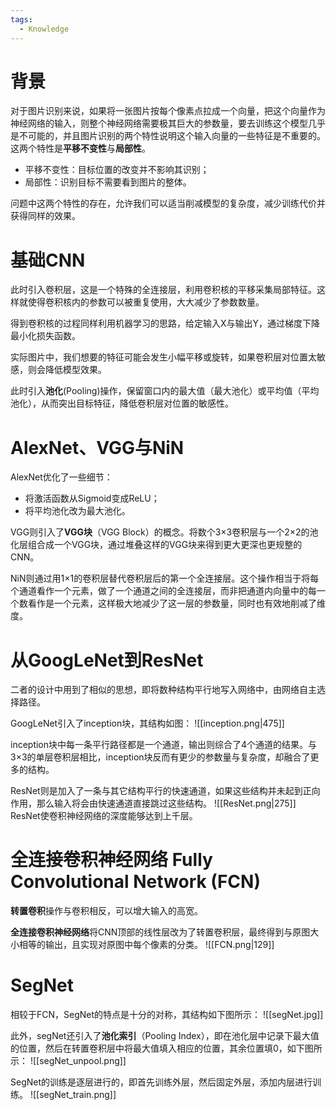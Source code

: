 ```yaml
---
tags:
  - Knowledge
---
```

# 背景
对于图片识别来说，如果将一张图片按每个像素点拉成一个向量，把这个向量作为神经网络的输入，则整个神经网络需要极其巨大的参数量，要去训练这个模型几乎是不可能的，并且图片识别的两个特性说明这个输入向量的一些特征是不重要的。这两个特性是**平移不变性**与**局部性**。

- 平移不变性：目标位置的改变并不影响其识别；
- 局部性：识别目标不需要看到图片的整体。

问题中这两个特性的存在，允许我们可以适当削减模型的复杂度，减少训练代价并获得同样的效果。

# 基础CNN
此时引入卷积层，这是一个特殊的全连接层，利用卷积核的平移采集局部特征。这样就使得卷积核内的参数可以被重复使用，大大减少了参数数量。

得到卷积核的过程同样利用机器学习的思路，给定输入X与输出Y，通过梯度下降最小化损失函数。

实际图片中，我们想要的特征可能会发生小幅平移或旋转，如果卷积层对位置太敏感，则会降低模型效果。

此时引入**池化**(Pooling)操作，保留窗口内的最大值（最大池化）或平均值（平均池化），从而突出目标特征，降低卷积层对位置的敏感性。

# AlexNet、VGG与NiN
AlexNet优化了一些细节：
- 将激活函数从Sigmoid变成ReLU；
- 将平均池化改为最大池化。

VGG则引入了**VGG块**（VGG Block）的概念。将数个3×3卷积层与一个2×2的池化层组合成一个VGG块，通过堆叠这样的VGG块来得到更大更深也更规整的CNN。

NiN则通过用1×1的卷积层替代卷积层后的第一个全连接层。这个操作相当于将每个通道看作一个元素，做了一个通道之间的全连接层，而非把通道内向量中的每一个数看作是一个元素，这样极大地减少了这一层的参数量，同时也有效地削减了维度。

# 从GoogLeNet到ResNet
二者的设计中用到了相似的思想，即将数种结构平行地写入网络中，由网络自主选择路径。

GoogLeNet引入了inception块，其结构如图：
![[inception.png|475]]

inception块中每一条平行路径都是一个通道，输出则综合了4个通道的结果。与3×3的单层卷积层相比，inception块反而有更少的参数量与复杂度，却融合了更多的结构。

ResNet则是加入了一条与其它结构平行的快速通道，如果这些结构并未起到正向作用，那么输入将会由快速通道直接跳过这些结构。
![[ResNet.png|275]]
ResNet使卷积神经网络的深度能够达到上千层。

# 全连接卷积神经网络 Fully Convolutional Network (FCN)
**转置卷积**操作与卷积相反，可以增大输入的高宽。

**全连接卷积神经网络**将CNN顶部的线性层改为了转置卷积层，最终得到与原图大小相等的输出，且实现对原图中每个像素的分类。
![[FCN.png|129]]
# SegNet
相较于FCN，SegNet的特点是十分的对称，其结构如下图所示：
![[segNet.jpg]]

此外，segNet还引入了**池化索引**（Pooling Index），即在池化层中记录下最大值的位置，然后在转置卷积层中将最大值填入相应的位置，其余位置填0，如下图所示：
![[segNet_unpool.png]]

SegNet的训练是逐层进行的，即首先训练外层，然后固定外层，添加内层进行训练。
![[segNet_train.png]]